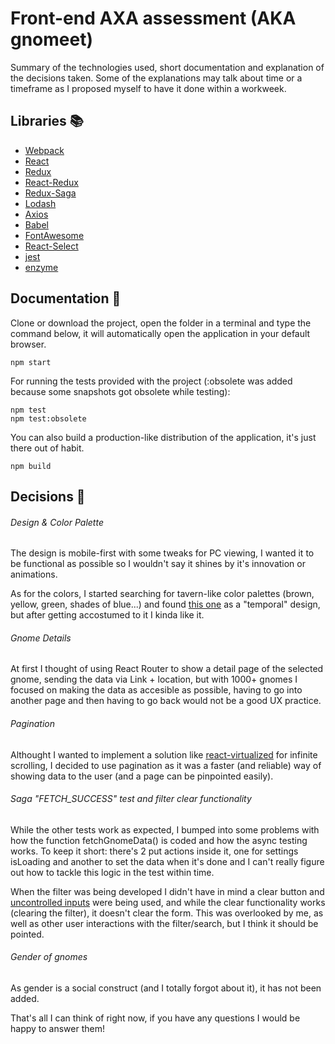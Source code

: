 # Front-end AXA assessment (AKA gnomeet)
Summary of the technologies used, short documentation and explanation of the decisions taken. Some of the explanations may talk about time or a timeframe as I proposed myself to have it done within a workweek.

## Libraries 📚
* [Webpack](https://webpack.js.org/)
* [React](https://reactjs.org/)
* [Redux](https://redux.js.org/)
* [React-Redux](https://react-redux.js.org/)
* [Redux-Saga](https://redux-saga.js.org/)
* [Lodash](https://lodash.com/)
* [Axios](https://github.com/axios/axios)
* [Babel](https://babeljs.io/)
* [FontAwesome](https://www.npmjs.com/package/@fortawesome/react-fontawesome)
* [React-Select](https://react-select.com/home)
* [jest](https://jestjs.io/en/)
* [enzyme](https://github.com/enzymejs/enzyme)

## Documentation 📄
Clone or download the project, open the folder in a terminal and type the command below, it will automatically open the application in your default browser.
```
npm start
```


For running the tests provided with the project (:obsolete was added because some snapshots got obsolete while testing):
```
npm test
npm test:obsolete
```
You can also build a production-like distribution of the application, it's just there out of habit.
```
npm build
```

## Decisions 🤔
###### Design & Color Palette
The design is mobile-first with some tweaks for PC viewing, I wanted it to be functional as possible so I wouldn't say it shines by it's innovation or animations.

As for the colors, I started searching for tavern-like color palettes (brown, yellow, green, shades of blue...) and found [this one](https://www.color-hex.com/color-palette/75628) as a "temporal" design, but after getting accostumed to it I kinda like it.

###### Gnome Details
At first I thought of using React Router to show a detail page of the selected gnome, sending the data via Link + location, but with 1000+ gnomes I focused on making the data as accesible as possible, having to go into another page and then having to go back would not be a good UX practice. 

###### Pagination
Althought I wanted to implement a solution like [react-virtualized](https://github.com/bvaughn/react-virtualized) for infinite scrolling, I decided to use pagination as it was a faster (and reliable) way of showing data to the user (and a page can be pinpointed easily).

###### Saga "FETCH_SUCCESS" test and filter clear functionality
While the other tests work as expected, I bumped into some problems with how the function fetchGnomeData() is coded and how the async testing works.
To keep it short: there's 2 put actions inside it, one for settings isLoading and another to set the data when it's done and I can't really figure out how to tackle this logic in the test within time.

When the filter was being developed I didn't have in mind a clear button and [uncontrolled inputs](https://reactjs.org/docs/uncontrolled-components.html) were being used, and while the clear functionality works (clearing the filter), it doesn't clear the form. This was overlooked by me, as well as other user interactions with the filter/search, but I think it should be pointed.

###### Gender of gnomes
As gender is a social construct (and I totally forgot about it), it has not been added.


That's all I can think of right now, if you have any questions I would be happy to answer them!
